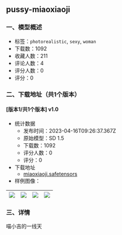 ## pussy-miaoxiaoji
### 一、模型概述

- 标签：`photorealistic`, `sexy`, `woman`
- 下载数：1092
- 收藏人数：211
- 评论人数：4
- 评分人数：0
- 评分：0

### 二、下载地址（共1个版本）

#### [版本1/共1个版本] v1.0

- 统计数据
  - 发布时间：2023-04-16T09:26:37.367Z
  - 原始模型：SD 1.5
  - 下载数：1092
  - 评分人数：0
  - 评分：0
- 下载地址
  - [miaoxiaoji.safetensors](https://civitai.com/api/download/models/46966)
- 样例图像：

| <img src="https://image.civitai.com/xG1nkqKTMzGDvpLrqFT7WA/1fb2e7a9-83be-49ae-a5c1-1dbdf26e1d00/width=450/507212.jpeg" /> | <img src="https://image.civitai.com/xG1nkqKTMzGDvpLrqFT7WA/29c0b803-a0a1-4eed-79dc-c0905d329b00/width=450/507208.jpeg" /> | <img src="https://image.civitai.com/xG1nkqKTMzGDvpLrqFT7WA/6d3c8d92-999e-4322-5dcc-b99b74587a00/width=450/507209.jpeg" /> | <img src="https://image.civitai.com/xG1nkqKTMzGDvpLrqFT7WA/7e9d2a36-aa09-4b1a-06e6-970a6ad1ab00/width=450/507210.jpeg" /> |
| ---- | ---- | ---- | ---- |


### 三、详情
<p>喵小吉的一线天</p>